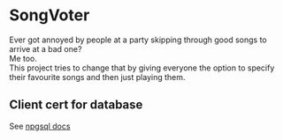 # SongVoter 
Ever got annoyed by people at a party skipping through good songs to arrive at a bad one?  
Me too.  
This project tries to change that by giving everyone the option to specify their favourite songs and then just playing them.



## Client cert for database
See [npgsql docs](https://www.npgsql.org/doc/security.html#client-certificates)